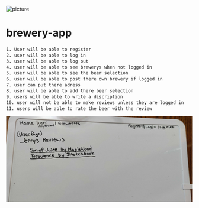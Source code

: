 ![picture](https://camo.githubusercontent.com/6ce15b81c1f06d716d753a61f5db22375fa684da/68747470733a2f2f67612d646173682e73332e616d617a6f6e6177732e636f6d2f70726f64756374696f6e2f6173736574732f6c6f676f2d39663838616536633963333837313639306533333238306663663535376633332e706e67)
# brewery-app

	1. User will be able to register
	2. user will be able to log in
	3. user will be able to log out
	4. user will be able to see brewerys when not logged in 
	5. user will be able to see the beer selection
	6. user will be able to post there own brewery if logged in
	7. user can put there adress
	8. user will be able to add there beer selection
	9. users will be able to write a discription
	10. user will not be able to make reviews unless they are logged in
	11. users will be able to rate the beer with the review



![images](pictures/IMG_20200406_182346.jpg)

